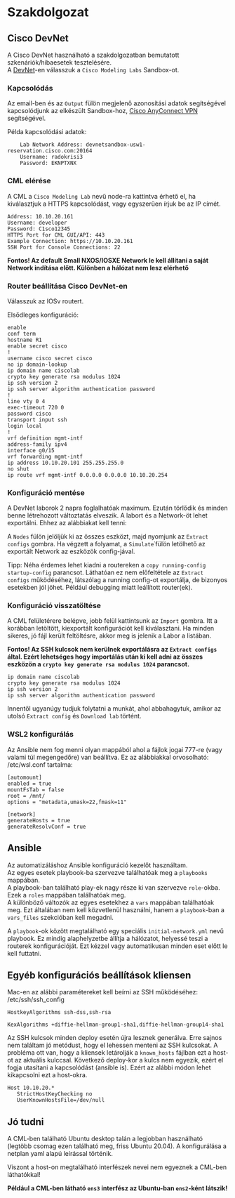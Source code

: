 # Szakdolgozat

## Cisco DevNet
A Cisco DevNet használható a szakdolgozatban bemutatott szkenáriók/hibaesetek tesztelésére.  
A [DevNet](https://devnetsandbox.cisco.com/RM/Topology)-en válasszuk a `Cisco Modeling Labs` Sandbox-ot.

### Kapcsolódás

Az email-ben és az `Output` fülön megjelenő azonosítási adatok segítségével kapcsolódjunk az elkészült Sandbox-hoz, [Cisco AnyConnect VPN](https://developer.cisco.com/site/devnet/sandbox/anyconnect/) segítségével.

Példa kapcsolódási adatok:
```
    Lab Network Address: devnetsandbox-usw1-reservation.cisco.com:20164
    Username: radokrisi3
    Password: EKNPTXNX
```

### CML elérése

A CML a `Cisco Modeling Lab` nevű node-ra kattintva érhető el, ha kiválasztjuk a HTTPS kapcsolódást, vagy egyszerűen írjuk be az IP címét.

```
Address: 10.10.20.161
Username: developer
Password: C1sco12345
HTTPS Port for CML GUI/API: 443
Example Connection: https://10.10.20.161
SSH Port for Console Connections: 22
```

**Fontos! Az default Small NXOS/IOSXE Network le kell állítani a saját Network indítása előtt. Különben a hálózat nem lesz elérhető** 

### Router beállítása Cisco DevNet-en

Válasszuk az IOSv routert.

Elsődleges konfiguráció:
```
enable
conf term
hostname R1
enable secret cisco
!
username cisco secret cisco
no ip domain-lookup
ip domain name ciscolab
crypto key generate rsa modulus 1024
ip ssh version 2
ip ssh server algorithm authentication password
!
line vty 0 4
exec-timeout 720 0
password cisco
transport input ssh
login local
!
vrf definition mgmt-intf
address-family ipv4
interface g0/15
vrf forwarding mgmt-intf
ip address 10.10.20.101 255.255.255.0
no shut
ip route vrf mgmt-intf 0.0.0.0 0.0.0.0 10.10.20.254
```

### Konfiguráció mentése
A DevNet laborok 2 napra foglalhatóak maximum. Ezután törlődik és minden benne létrehozott változtatás elveszik.
A labort és a Network-öt lehet exportálni. Ehhez az alábbiakat kell tenni:

A `Nodes` fülön jelöljük ki az összes eszközt, majd nyomjunk az `Extract configs` gombra. Ha végzett a folyamat, a `Simulate`˙fülön letölhető az exportált Network az eszközök config-jával.

Tipp: Néha érdemes lehet kiadni a routereken a `copy running-config startup-config` parancsot. Láthatóan ez nem előfeltétele az `Extract configs` működéséhez, látszólag a running config-ot exportálja, de bizonyos esetekben jól jöhet. Például debugging miatt leállított router(ek).


### Konfiguráció visszatöltése

A CML felületérere belépve, jobb felül kattintsunk az `Import` gombra. Itt a korábban letöltött, kiexportált konfigurációt kell kiválasztani.
Ha minden sikeres, jó fájl került feltöltésre, akkor meg is jelenik a Labor a listában.

**Fontos! Az SSH kulcsok nem kerülnek exportálásra az `Extract configs` által. Ezért lehetséges hogy importálás után ki kell adni az összes eszközön a `crypto key generate rsa modulus 1024` parancsot.**

```
ip domain name ciscolab
crypto key generate rsa modulus 1024
ip ssh version 2
ip ssh server algorithm authentication password
```
Innentől ugyanúgy tudjuk folytatni a munkát, ahol abbahagytuk, amikor az utolsó `Extract config` és `Download lab` történt.

### WSL2 konfigurálás
Az Ansible nem fog menni olyan mappából ahol a fájlok jogai 777-re (vagy valami túl megengedőre) van beállítva.
Ez az alábbiakkal orvosolható:
/etc/wsl.conf tartalma:
```
[automount]
enabled = true
mountFsTab = false
root = /mnt/
options = "metadata,umask=22,fmask=11"

[network]
generateHosts = true
generateResolvConf = true
```

## Ansible
Az automatizáláshoz Ansible konfiguráció kezelőt használtam.  
Az egyes esetek playbook-ba szervezve találhatóak meg a `playbooks` mappában.  
A playbook-ban található play-ek nagy része ki van szervezve `role`-okba. Ezek a `roles` mappában találhatóak meg.  
A különböző változók az egyes esetekhez a `vars` mappában találhatóak meg. Ezt általában nem kell közvetlenül használni, hanem a `playbook`-ban a `vars_files` szekcióban kell megadni.

A `playbook`-ok között megtalálható egy speciális `initial-network.yml` nevű playbook. Ez mindig alaphelyzetbe állítja a hálózatot, helyessé teszi a routerek konfigurációját. Ezt kézzel vagy automatikusan minden eset előtt le kell futtatni.



## Egyéb konfigurációs beállítások kliensen

Mac-en az alábbi paramétereket kell beírni az SSH működéséhez:
/etc/ssh/ssh_config
```
HostkeyAlgorithms ssh-dss,ssh-rsa

KexAlgorithms +diffie-hellman-group1-sha1,diffie-hellman-group14-sha1
```

Az SSH kulcsok minden deploy esetén újra lesznek generálva. Erre sajnos nem találtam jó metódust, hogy el lehessen menteni az SSH kulcsokat.
A probléma ott van, hogy a kliensek letárolják a ```known_hosts``` fájlban ezt a host-ot az aktuális kulccsal. Következő deploy-kor a kulcs nem egyezik, ezért el fogja utasítani a kapcsolódást (ansible is).
Ezért az alábbi módon lehet kikapcsolni ezt a host-okra.
```
Host 10.10.20.*
   StrictHostKeyChecking no
   UserKnownHostsFile=/dev/null
```

## Jó tudni
A CML-ben található Ubuntu desktop talán a legjobban használható (legtöbb csomag ezen található meg, friss Ubuntu 20.04).
A konfigurálása a netplan yaml alapú leírással történik.

Viszont a host-on megtalálható interfészek nevei nem egyeznek a CML-ben láthatókkal!

**Például a CML-ben látható ```ens3``` interfész az Ubuntu-ban ```ens2```-ként látszik!**
